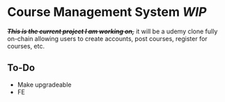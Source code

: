 
# Course Management System *WIP*

~~***This is the current project I am working on,***~~ it will be a udemy clone fully on-chain allowing users to create accounts, post courses, register for courses, etc.

## To-Do
- Make upgradeable
- FE

